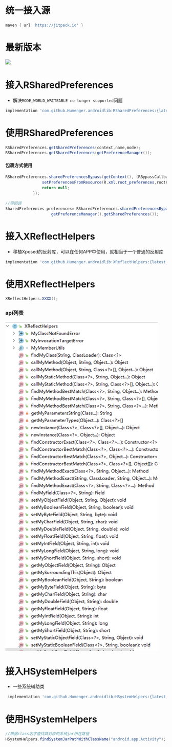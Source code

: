 # 统一接入源
```groovy
maven { url 'https://jitpack.io' }
```
# 最新版本
[![](https://jitpack.io/v/Humenger/androidlib.svg)](https://jitpack.io/#Humenger/androidlib)
# 接入RSharedPreferences
- 解决`MODE_WORLD_WRITEABLE no longer supported`问题

```groovy
implementation 'com.github.Humenger.androidlib:RSharedPreferences:{latest_version}'
```
# 使用RSharedPreferences
```java
RSharedPreferences.getSharedPreferences(context,name,mode);
RSharedPreferences.getSharedPreferences(getPreferenceManager());
```
#### 包裹方式使用
```java
RSharedPreferences.sharedPreferencesBypass(getContext(), (RBypassCallback<Void>) () -> {
                setPreferencesFromResource(R.xml.root_preferences,rootKey);
                return null;
            });
```
```java
//带回调
SharedPreferences preferences= RSharedPreferences.sharedPreferencesBypass(getContext(), (RBypassCallback<SharedPreferences>) () -> 
                    getPreferenceManager().getSharedPreferences());
```
# 接入XReflectHelpers
- 移植Xposed的反射库，可以在任何APP中使用，就相当于一个普通的反射库
```groovy
implementation 'com.github.Humenger.androidlib:XReflectHelpers:{latest_version}'
```
# 使用XReflectHelpers
```java
XReflectHelpers.XXXX();
```
### api列表
 ![XReflectHelpers](./images/XReflectHelpers.png)

# 接入HSystemHelpers
- 一些系统辅助类
```groovy
 implementation 'com.github.Humenger.androidlib:HSystemHelpers:{latest_version}'
```
# 使用HSystemHelpers
```java
//根据class名字查找其对应的系统jar所在路径
HSystemHelpers.findSystemJarPathWithClassName("android.app.Activity");
```
